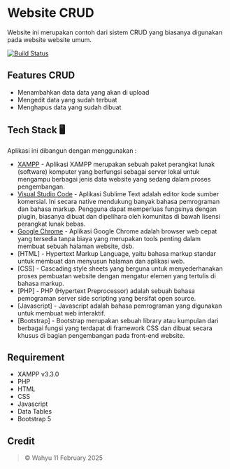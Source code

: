 # Website CRUD
Website ini merupakan contoh dari sistem CRUD yang biasanya digunakan pada website website umum. 

[![Build Status](https://travis-ci.org/joemccann/dillinger.svg?branch=master)](https://travis-ci.org/joemccann/dillinger)

## Features CRUD
- Menambahkan data data yang akan di upload
- Mengedit data yang sudah terbuat
- Menghapus data yang sudah dibuat
 
## Tech Stack 🖥️ 
Aplikasi ini dibangun dengan menggunakan :
- [XAMPP](https://www.apachefriends.org/download.html) -  Aplikasi XAMPP merupakan sebuah paket perangkat lunak (software) komputer yang berfungsi sebagai server lokal untuk mengampu berbagai jenis data website yang sedang dalam proses pengembangan.
- [Visual Studio Code](https://code.visualstudio.com/) - Aplikasi Sublime Text adalah editor kode sumber komersial. Ini secara native mendukung banyak bahasa pemrograman dan bahasa markup. Pengguna dapat memperluas fungsinya dengan plugin, biasanya dibuat dan dipelihara oleh komunitas di bawah lisensi perangkat lunak bebas.
- [Google Chrome](https://www.google.com/chrome) - Aplikasi Google Chrome adalah browser web cepat yang tersedia tanpa biaya yang merupakan tools penting dalam membuat sebuah halaman website, dsb.
- [HTML] - Hypertext Markup Language, yaitu bahasa markup standar untuk membuat dan menyusun halaman dan aplikasi web.
- [CSS] - Cascading style sheets yang berguna untuk menyederhanakan proses pembuatan website dengan mengatur elemen yang tertulis di bahasa markup.
- [PHP] - PHP (Hypertext Preprocessor) adalah sebuah bahasa pemograman server side scripting yang bersifat open source.
- [Javascript] - Javascript adalah bahasa pemrograman yang digunakan untuk membuat web interaktif.
- [Bootstrap] - Bootstrap merupakan sebuah library atau kumpulan dari berbagai fungsi yang terdapat di framework CSS dan dibuat secara khusus di bagian pengembangan pada front-end website.

## Requirement
- XAMPP v3.3.0
- PHP
- HTML
- CSS
- Javascript
- Data Tables
- Bootstrap 5

## Credit
> © Wahyu 11 February 2025
